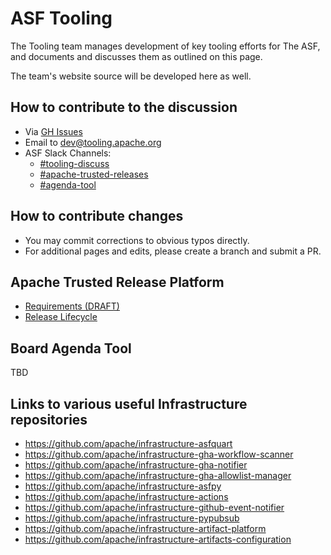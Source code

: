 # ASF Tooling

The Tooling team manages development of key tooling efforts for The ASF, and documents and discusses them as outlined on this page.

The team's website source will be developed here as well.

## How to contribute to the discussion

- Via [GH Issues](../../issues)
- Email to dev@tooling.apache.org
- ASF Slack Channels:
  - [#tooling-discuss](https://the-asf.slack.com/archives/C086X8CKEMB)
  - [#apache-trusted-releases](https://the-asf.slack.com/archives/C049WADAAQG)
  - [#agenda-tool](https://the-asf.slack.com/archives/C0209DTD3ST)

## How to contribute changes

- You may commit corrections to obvious typos directly.
- For additional pages and edits, please create a branch and submit a PR.

## Apache Trusted Release Platform

- [Requirements (DRAFT)](apache-trusted-release/requirements.md)
- [Release Lifecycle](apache-trusted-release/lifecycle.md)

## Board Agenda Tool

TBD

## Links to various useful Infrastructure repositories

- https://github.com/apache/infrastructure-asfquart
- https://github.com/apache/infrastructure-gha-workflow-scanner
- https://github.com/apache/infrastructure-gha-notifier
- https://github.com/apache/infrastructure-gha-allowlist-manager
- https://github.com/apache/infrastructure-asfpy
- https://github.com/apache/infrastructure-actions
- https://github.com/apache/infrastructure-github-event-notifier
- https://github.com/apache/infrastructure-pypubsub
- https://github.com/apache/infrastructure-artifact-platform
- https://github.com/apache/infrastructure-artifacts-configuration
